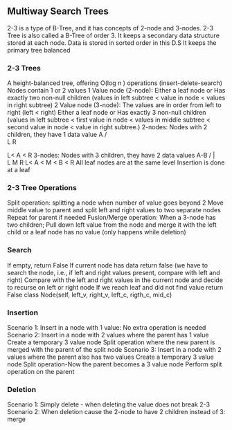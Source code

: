 ## Multiway Search Trees
2-3 is a type of B-Tree, and it has concepts of 2-node and 3-nodes. 2-3 Tree is also called a B-Tree of order 3.
It keeps a secondary data structure stored at each node. Data is stored in sorted order in this D.S
It keeps the primary tree balanced
### 2-3 Trees
A height-balanced tree, offering O(log n ) operations (insert-delete-search)
Nodes contain 1 or 2 values
1 Value node (2-node):
Either a leaf node or
Has exactly two non-null children (values in left subtree < value in node < values in right subtree)
2 Value node (3-node): The values are in order from left to right (left < right)
Either a leaf node or
Has exactly 3 non-null children (values in left subtree < first value in node < values in middle subtree < second value in node < value in right subtree.)
2-nodes: Nodes with 2 children, they have 1 data value
      A
     / \
    L   R 
    
L< A < R
3-nodes: Nodes with 3 children, they have 2 data values
      A-B
     / | \
    L  M  R 
L< A < M < B < R
All leaf nodes are at the same level
Insertion is done at a leaf
### 2-3 Tree Operations
Split operation: splitting a node when number of value goes beyond 2
Move middle value to parent and split left and right values to two separate nodes
Repeat for parent if needed
Fusion/Merge operation: When a 3-node has two children;
Pull down left value from the node and merge it with the left child
or a leaf node has no value (only happens while deletion)

### Search
If empty, return False
If current node has data return false (we have to search the node, i.e., if left and right values present, compare with left and right)
Compare with the left and right values in the current node and decide to recurse on left or right node
If we reach leaf and did not find value return False
class Node(self, left_v, right_v, left_c, rigth_c, mid_c)
### Insertion
Scenario 1: Insert in a node with 1 value: No extra operation is needed
Scenario 2: Insert in a node with 2 values where the parent has 1 value
Create a temporary 3 value node
Split operation where the new parent is merged with the parent of the split node
Scenario 3: Insert in a node with 2 values where the parent also has two values
Create a temporary 3 value node
Split operation-Now the parent becomes a 3 value node
Perform split operation on the parent
### Deletion
Scenario 1: Simply delete - when deleting the value does not break 2-3
Scenario 2: When deletion cause the 2-node to have 2 children instead of 3: merge